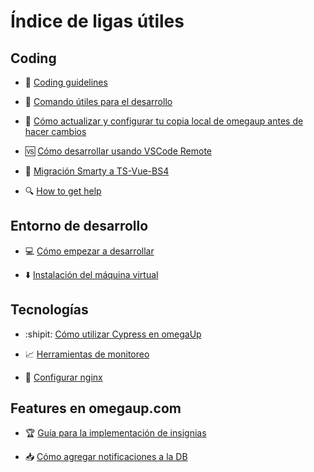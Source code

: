 # Índice de ligas útiles
## Coding
- 📝 [Coding guidelines](https://github.com/omegaup/omegaup/blob/main/frontend/www/docs/Coding-guidelines.md)

- :100: [Comando útiles para el desarrollo](https://github.com/omegaup/omegaup/blob/main/frontend/www/docs/Comandos-%C3%BAtiles-para-el-desarrollo.md)

- :beginner: [Cómo actualizar y configurar tu copia local de omegaup antes de hacer cambios](https://github.com/omegaup/omegaup/blob/main/frontend/www/docs/C%C3%B3mo-actualizar-y-configurar-tu-copia-local-de-omegaup-antes-de-hacer-cambios.md)

- 🆚 [Cómo desarrollar usando VSCode Remote](https://github.com/omegaup/omegaup/blob/main/frontend/www/docs/C%C3%B3mo-desarrollar-usando-VSCode-Remote.md)

- 🔧 [Migración Smarty a TS-Vue-BS4](https://github.com/omegaup/omegaup/blob/main/frontend/www/docs/%5BGuidelines-to-Follow%5D-Migrating-from-Smarty-.tpl-to-Typescript,-Vue-and-Bootstrap-4.md)

- :mag: [How to get help](https://github.com/omegaup/omegaup/blob/main/frontend/www/docs/How-to-Get-Help.md)

## Entorno de desarrollo
- :computer: [Cómo empezar a desarrollar](https://github.com/omegaup/omegaup/blob/main/frontend/www/docs/C%C3%B3mo-empezar-a-desarrollar.md)

- ⬇️ [Instalación del máquina virtual](https://github.com/omegaup/omegaup/blob/main/frontend/www/docs/Instalaci%C3%B3n-de-m%C3%A1quina-virtual.md)


## Tecnologías
- :shipit: [Cómo utilizar Cypress en omegaUp](https://github.com/omegaup/omegaup/blob/main/frontend/www/docs/C%C3%B3mo-utilizar-Cypress-en-omegaUp.md)

- :chart_with_upwards_trend: [Herramientas de monitoreo](https://github.com/omegaup/omegaup/blob/main/frontend/www/docs/Herramientas-de-monitoreo.md)

- 🔗 [Configurar nginx](https://github.com/omegaup/omegaup/blob/main/frontend/www/docs/Configurar-nginx.md)

## Features en omegaup.com
- :trophy: [Guía para la implementación de insignias](https://github.com/omegaup/omegaup/blob/main/frontend/www/docs/Gu%C3%ADa-para-la-Implementaci%C3%B3n-de-Insignias-en-omegaUp.md)

-  :inbox_tray: [Cómo agregar notificaciones a la DB](https://github.com/omegaup/omegaup/blob/main/frontend/www/docs/C%C3%B3mo-agregar-nuevas-notificaciones.md)
